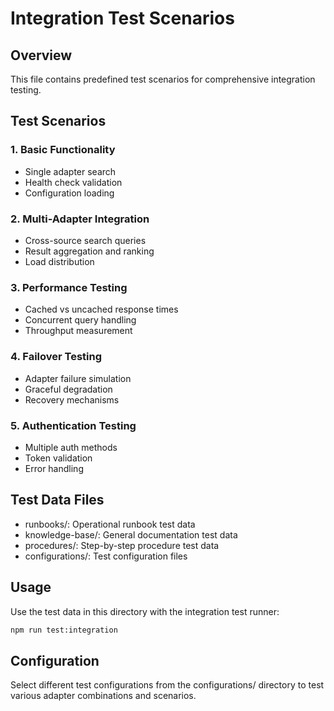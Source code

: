 # Integration Test Scenarios

## Overview
This file contains predefined test scenarios for comprehensive integration testing.

## Test Scenarios

### 1. Basic Functionality
- Single adapter search
- Health check validation
- Configuration loading

### 2. Multi-Adapter Integration
- Cross-source search queries
- Result aggregation and ranking
- Load distribution

### 3. Performance Testing
- Cached vs uncached response times
- Concurrent query handling
- Throughput measurement

### 4. Failover Testing
- Adapter failure simulation
- Graceful degradation
- Recovery mechanisms

### 5. Authentication Testing
- Multiple auth methods
- Token validation
- Error handling

## Test Data Files
- runbooks/: Operational runbook test data
- knowledge-base/: General documentation test data
- procedures/: Step-by-step procedure test data
- configurations/: Test configuration files

## Usage
Use the test data in this directory with the integration test runner:

```bash
npm run test:integration
```

## Configuration
Select different test configurations from the configurations/ directory
to test various adapter combinations and scenarios.
